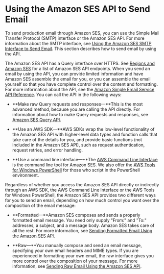 # Using the Amazon SES API to Send Email<a name="send-email-api"></a>

To send production email through Amazon SES, you can use the Simple Mail Transfer Protocol \(SMTP\) interface or the Amazon SES API\. For more information about the SMTP interface, see [Using the Amazon SES SMTP Interface to Send Email](send-email-smtp.md)\. This section describes how to send email by using the API\. 

The Amazon SES API has a Query interface over HTTPS\. See [Regions and Amazon SES](regions.md) for a list of Amazon SES API endpoints\. When you send an email by using the API, you can provide limited information and have Amazon SES assemble the email for you, or you can assemble the email yourself so that you have complete control over the content and formatting\. For more information about the API, see the [Amazon Simple Email Service API Reference](http://docs.aws.amazon.com/ses/latest/APIReference/)\. You can call the API in the following ways:

+ **Make raw Query requests and responses—**This is the most advanced method, because you are calling the API directly\. For information about how to make Query requests and responses, see [Amazon SES Query API](query-interface.md)\.

+ **Use an AWS SDK—**AWS SDKs wrap the low\-level functionality of the Amazon SES API with higher\-level data types and function calls that take care of the details for you, and provide basic functions \(not included in the Amazon SES API\), such as request authentication, request retries, and error handling\.

+ **Use a command line interface—**The [AWS Command Line Interface](http://docs.aws.amazon.com/cli/latest/userguide/cli-chap-welcome.html) is the command line tool for Amazon SES\. We also offer the [AWS Tools for Windows PowerShell](https://aws.amazon.com/powershell/) for those who script in the PowerShell environment\.

Regardless of whether you access the Amazon SES API directly or indirectly through an AWS SDK, the AWS Command Line Interface or the AWS Tools for Windows PowerShell, the Amazon SES API provides two different ways for you to send an email, depending on how much control you want over the composition of the email message:

+ **Formatted—**Amazon SES composes and sends a properly formatted email message\. You need only supply "From:" and "To:" addresses, a subject, and a message body\. Amazon SES takes care of all the rest\. For more information, see [Sending Formatted Email Using the Amazon SES API](send-email-formatted.md)\.

+ **Raw—**You manually compose and send an email message, specifying your own email headers and MIME types\. If you are experienced in formatting your own email, the raw interface gives you more control over the composition of your message\. For more information, see [Sending Raw Email Using the Amazon SES API](send-email-raw.md)\.
